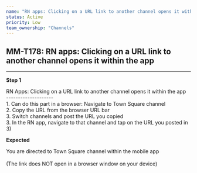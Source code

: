 ```yaml
---
name: "RN apps: Clicking on a URL link to another channel opens it within the app"
status: Active
priority: Low
team_ownership: "Channels"
---
```


## MM-T178: RN apps: Clicking on a URL link to another channel opens it within the app

---

**Step 1**

RN Apps: Clicking on a URL link to another channel opens it within the app\
\--------------------\
1\. Can do this part in a browser: Navigate to Town Square channel\
2\. Copy the URL from the browser URL bar\
3\. Switch channels and post the URL you copied\
3\. In the RN app, navigate to that channel and tap on the URL you posted in 3)

**Expected**

You are directed to Town Square channel within the mobile app\
\
(The link does NOT open in a browser window on your device)
